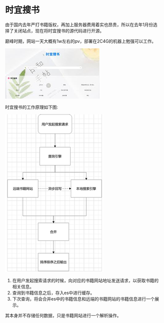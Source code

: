 # 时宜搜书
由于国内去年严打书籍版权，再加上服务器费用着实也昂贵，所以在去年1月份选择了关闭站点，现在将时宜搜书的源代码进行开源。

巅峰时期，网站一天大概有1w左右的pv，部署在2C4G的机器上勉强可以工作。

![img_1.png](img/img_1.png)

时宜搜书的工作原理如下图:

![img_2.png](img/img_2.png)

1. 在用户发起搜索请求的时候，向对应的书籍网站地址发送请求，以获取书籍的相关信息。
2. 查询到书籍信息之后，存入es中进行缓存。
3. 下次查询，将会合并es中的书籍信息和远端的书籍网站的书籍信息进行一个展示。

其本身并不存储任何数据，只是书籍网站进行一个解析操作。